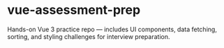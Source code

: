 # vue-assessment-prep
Hands-on Vue 3 practice repo — includes UI components, data fetching, sorting, and styling challenges for interview preparation.
